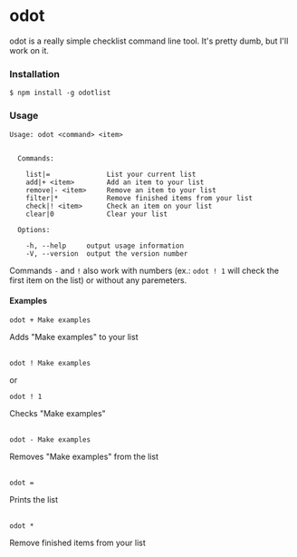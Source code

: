 # odot
odot is a really simple checklist command line tool. It's pretty dumb, but I'll work on it.

### Installation
```
$ npm install -g odotlist
```

### Usage
```
Usage: odot <command> <item>


  Commands:

    list|=              List your current list
    add|+ <item>        Add an item to your list
    remove|- <item>     Remove an item to your list
    filter|*            Remove finished items from your list
    check|! <item>      Check an item on your list
    clear|0             Clear your list

  Options:

    -h, --help     output usage information
    -V, --version  output the version number
```
Commands ```-``` and ```!``` also work with numbers (ex.: ```odot ! 1``` will check the first item on the list) or without any paremeters.

#### Examples
```
odot + Make examples
```
Adds "Make examples" to your list
<br><br>
```
odot ! Make examples
```
or
```
odot ! 1
```
Checks "Make examples"
<br><br>
```
odot - Make examples
```
Removes "Make examples" from the list
<br><br>
```
odot =
```
Prints the list
<br><br>
```
odot *
```
Remove finished items from your list
